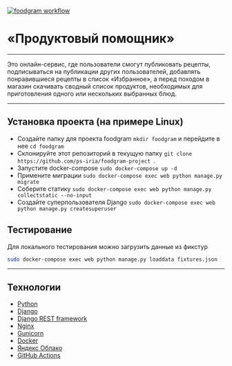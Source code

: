 [![foodgram workflow](https://github.com/ps-iria/foodgram-project/actions/workflows/main.yml/badge.svg)](https://github.com/ps-iria/foodgram-project/actions/workflows/main.yml)

# **«Продуктовый помощник»**
***
Это онлайн-сервис, где пользователи смогут публиковать рецепты, подписываться на публикации других пользователей, добавлять понравившиеся рецепты в список «Избранное», а перед походом в магазин скачивать сводный список продуктов, необходимых для приготовления одного или нескольких выбранных блюд.

***


## Установка проекта (на примере Linux)

- Создайте папку для проекта foodgram `mkdir foodgram` и перейдите в нее `cd foodgram`
- Склонируйте этот репозиторий в текущую папку `git clone https://github.com/ps-iria/foodgram-project `.
- Запустите docker-compose `sudo docker-compose up -d` 
- Примените миграции `sudo docker-compose exec web python manage.py migrate`
- Соберите статику `sudo docker-compose exec web python manage.py collectstatic --no-input`
- Создайте суперпользователя Django `sudo docker-compose exec web python manage.py createsuperuser`

## Тестирование

Для локального тестирования можно загрузить данные из фикстур 
```sh
sudo docker-compose exec web python manage.py loaddata fixtures.json
```

***
## **Технологии**
- [Python](https://www.python.org/)
- [Django](https://www.djangoproject.com/)
- [Django REST framework](https://www.django-rest-framework.org/)
- [Nginx](https://nginx.org/)
- [Gunicorn](https://gunicorn.org/)
- [Docker](https://www.docker.com/)
- [Яндекс Облако](https://cloud.yandex.ru/)
- [GitHub Actions](https://github.com/features/actions)
